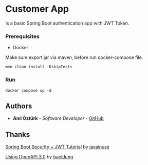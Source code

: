 # Customer App

Is a basic Spring Boot authentication app with JWT Token.

### Prerequisites

- Docker

Make sure export jar via maven, before run docker-compose file.

```
mvn clean install -DskipTests
```

### Run

```
docker compose up -d
```

## Authors

- **Anıl Öztürk** - _Software Developer_ - [GitHub](https://github.com/baykatre)

## Thanks

[Spring Boot Security + JWT Tutorial](https://www.javainuse.com/spring/boot-jwt) by [javainuse](https://www.javainuse.com)

[Using OpenAPI 3.0](https://www.baeldung.com/spring-rest-openapi-documentation) by [baeldung](https://baeldung.com)
